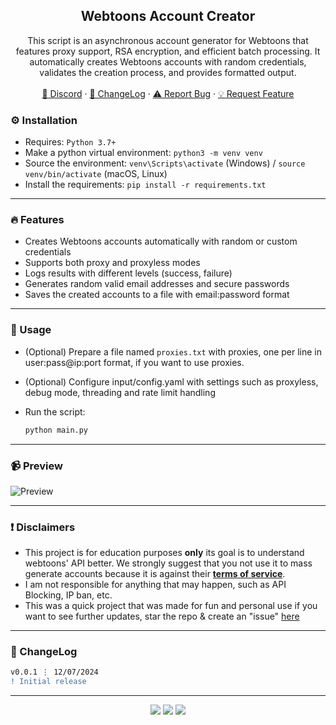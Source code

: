 <div align="center">
  <h2 align="center">Webtoons Account Creator</h2>
  <p align="center">
This script is an asynchronous account generator for Webtoons that features proxy support, RSA encryption, and efficient batch processing. It automatically creates Webtoons accounts with random credentials, validates the creation process, and provides formatted output.
    <br />
    <br />
    <a href="https://discord.cyberious.xyz">💬 Discord</a>
    ·
    <a href="https://github.com/sexfrance/Webtoons-Account-Creator#-changelog">📜 ChangeLog</a>
    ·
    <a href="https://github.com/sexfrance/Webtoons-Account-Creator/issues">⚠️ Report Bug</a>
    ·
    <a href="https://github.com/sexfrance/Webtoons-Account-Creator/issues">💡 Request Feature</a>
  </p>
</div>

### ⚙️ Installation

- Requires: `Python 3.7+`
- Make a python virtual environment: `python3 -m venv venv`
- Source the environment: `venv\Scripts\activate` (Windows) / `source venv/bin/activate` (macOS, Linux)
- Install the requirements: `pip install -r requirements.txt`

---

### 🔥 Features

- Creates Webtoons accounts automatically with random or custom credentials
- Supports both proxy and proxyless modes
- Logs results with different levels (success, failure)
- Generates random valid email addresses and secure passwords
- Saves the created accounts to a file with email:password format

---

### 📝 Usage

- (Optional) Prepare a file named `proxies.txt` with proxies, one per line in user:pass@ip:port format, if you want to use proxies.

- (Optional) Configure input/config.yaml with settings such as proxyless, debug mode, threading and rate limit handling

- Run the script:
  ```sh
  python main.py
  ```

---

### 📹 Preview

![Preview](https://i.imgur.com/qPJpXTs.gif)

---

### ❗ Disclaimers

- This project is for education purposes **only** its goal is to understand webtoons' API better. We strongly suggest that you not use it to mass generate accounts because it is against their [**terms of service**](https://www.webtoons.com/en/terms). 
- I am not responsible for anything that may happen, such as API Blocking, IP ban, etc.
- This was a quick project that was made for fun and personal use if you want to see further updates, star the repo & create an "issue" [here](https://github.com/sexfrance/Webtoons-Account-Creator/issues/)

---

### 📜 ChangeLog

```diff
v0.0.1 ⋮ 12/07/2024
! Initial release
```

---

<p align="center">
  <img src="https://img.shields.io/github/license/sexfrance/Webtoons-Account-Creator.svg?style=for-the-badge&labelColor=black&color=f429ff&logo=IOTA"/>
  <img src="https://img.shields.io/github/stars/sexfrance/Webtoons-Account-Creator.svg?style=for-the-badge&labelColor=black&color=f429ff&logo=IOTA"/>
  <img src="https://img.shields.io/github/languages/top/sexfrance/Webtoons-Account-Creator.svg?style=for-the-badge&labelColor=black&color=f429ff&logo=python"/>
</p>
